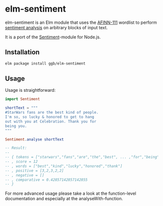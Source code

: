 # elm-sentiment

elm-sentiment is an Elm module that uses the [AFINN-111](http://www2.imm.dtu.dk/pubdb/views/publication_details.php?id=6010) wordlist to perform [sentiment analysis](http://en.wikipedia.org/wiki/Sentiment_analysis) on arbitrary blocks of input text.

It is a port of the [Sentiment](https://github.com/thisandagain/sentiment)-module for Node.js.

## Installation

```bash
elm package install ggb/elm-sentiment
```

## Usage

Usage is straightforward: 

```elm
import Sentiment

shortText = """
#StarWars fans are the best kind of people. 
I'm so, so lucky & honored to get to hang 
out with you at Celebration. Thank you for 
being you.
"""

Sentiment.analyse shortText

-- Result:
--
-- { tokens = ["starwars","fans","are","the","best", ... ,"for","being","you"]
-- , score = 12
-- , words = ["best","kind","lucky","honored","thank"]
-- , positive = [3,2,3,2,2]
-- , negative = []
-- , comparative = 0.42857142857142855 
-- }

```

For more advanced usage please take a look at the function-level documentation
and especially at the analyseWith-function.